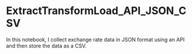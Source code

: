 # ExtractTransformLoad_API_JSON_CSV
In this notebook, I collect exchange rate data in JSON format using an API and then store the data as a CSV.
